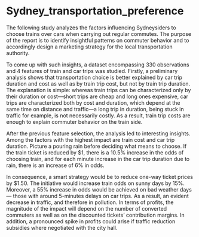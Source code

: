 # Sydney_transportation_preference
The following study analyzes the factors influencing Sydneysiders to choose trains over cars when carrying out regular commutes. The purpose of the report is to identify insightful patterns on commuter behavior and to accordingly design a marketing strategy for the local transportation authority.

To come up with such insights, a dataset encompassing 330 observations and 4 features of train and car trips was studied. Firstly, a preliminary analysis shows that transportation choice is better explained by car trip duration and cost as well as by train trip cost, but not by train trip duration. The explanation is simple: whereas train trips can be characterized only by their duration or cost—short trips are cheap and long ones expensive, car trips are characterized both by cost and duration, which depend at the same time on distance and traffic—a long trip in duration, being stuck in traffic for example, is not necessarily costly. As a result, train trip costs are enough to explain commuter behavior on the train side.

After the previous feature selection, the analysis led to interesting insights. Among the factors with the highest impact are train cost and car trip duration. Picture a pouring rain before deciding what means to choose. If the train ticket is reduced by $1, there is a 10.5% increase in the odds of choosing train, and for each minute increase in the car trip duration due to rain, there is an increase of 6% in odds.

In consequence, a smart strategy would be to reduce one-way ticket prices by $1.50. The initiative would increase train odds on sunny days by 15%. Moreover, a 55% increase in odds would be achieved on bad weather days— those with around 5-minutes delays on car trips. As a result, an evident decrease in traffic, and therefore in pollution. In terms of profits, the magnitude of the impact will depend on the number of converted commuters as well as on the discounted tickets’ contribution margins. In addition, a pronounced spike in profits could arise if traffic reduction subsidies where negotiated with the city hall.

